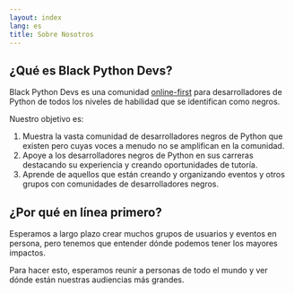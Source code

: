 ```yaml
---
layout: index
lang: es
title: Sobre Nosotros
---
```


## ¿Qué es Black Python Devs?

Black Python Devs es una comunidad [online-first](#why-online-first) para desarrolladores de Python de todos los niveles de habilidad que se identifican como negros.

Nuestro objetivo es:

1. Muestra la vasta comunidad de desarrolladores negros de Python que existen pero cuyas voces a menudo no se amplifican en la comunidad.
2. Apoye a los desarrolladores negros de Python en sus carreras destacando su experiencia y creando oportunidades de tutoría.
3. Aprende de aquellos que están creando y organizando eventos y otros grupos con comunidades de desarrolladores negros.

## ¿Por qué en línea primero?

Esperamos a largo plazo crear muchos grupos de usuarios y eventos en persona, pero tenemos que entender dónde podemos tener los mayores impactos.

Para hacer esto, esperamos reunir a personas de todo el mundo y ver dónde están nuestras audiencias más grandes.
